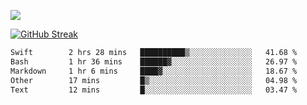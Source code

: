 ![](http://github-profile-summary-cards.vercel.app/api/cards/profile-details?username=sivori&theme=nightowl)

[![GitHub Streak](https://github-readme-streak-stats-murex-one.vercel.app?user=sivori&theme=nightowl&hide_border=true&card_width=700&card_height=200&ring=EBE011&fire=EB9B1B)](https://git.io/streak-stats)

<!--START_SECTION:waka-->

```txt
Swift        2 hrs 28 mins   ██████████▒░░░░░░░░░░░░░░   41.68 %
Bash         1 hr 36 mins    ██████▓░░░░░░░░░░░░░░░░░░   26.97 %
Markdown     1 hr 6 mins     ████▓░░░░░░░░░░░░░░░░░░░░   18.67 %
Other        17 mins         █▒░░░░░░░░░░░░░░░░░░░░░░░   04.98 %
Text         12 mins         █░░░░░░░░░░░░░░░░░░░░░░░░   03.47 %
```

<!--END_SECTION:waka-->

